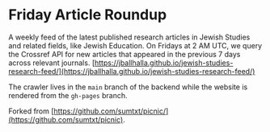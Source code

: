# Friday Article Roundup

A weekly feed of the latest published research articles in Jewish Studies and related fields, like Jewish Education. On Fridays at 2 AM UTC, we query the Crossref API for new articles that appeared in the previous 7 days across relevant journals. [https://jballhalla.github.io/jewish-studies-research-feed/](https://jballhalla.github.io/jewish-studies-research-feed/)

The crawler lives in the `main` branch of the backend while the website is rendered from the `gh-pages` branch.

Forked from [https://github.com/sumtxt/picnic/](https://github.com/sumtxt/picnic).
